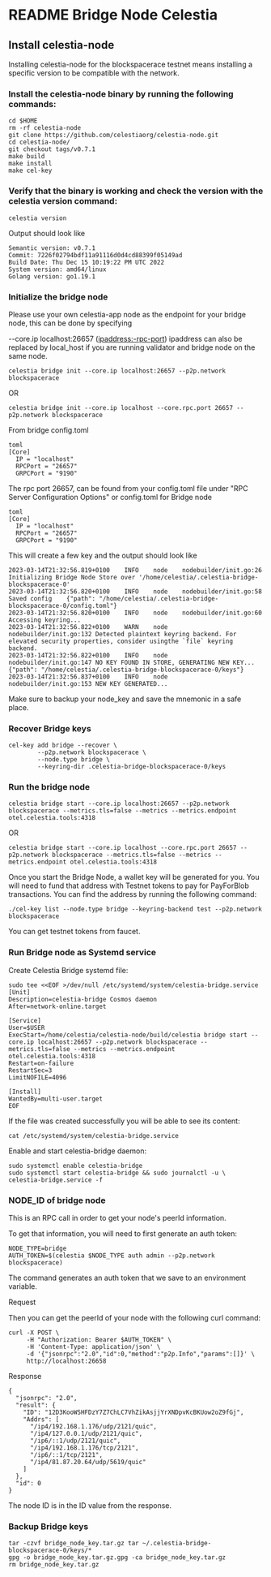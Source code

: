 # README Bridge Node Celestia

## Install celestia-node

Installing celestia-node for the blockspacerace testnet means installing a specific version to be compatible with the network.

### Install the celestia-node binary by running the following commands:

```
cd $HOME 
rm -rf celestia-node 
git clone https://github.com/celestiaorg/celestia-node.git 
cd celestia-node/ 
git checkout tags/v0.7.1 
make build 
make install 
make cel-key 
```

### Verify that the binary is working and check the version with the celestia version command:

```
celestia version 
```
Output should look like

```
Semantic version: v0.7.1 
Commit: 7226f02794bdf11a91116d0d4cd88399f05149ad 
Build Date: Thu Dec 15 10:19:22 PM UTC 2022 
System version: amd64/linux 
Golang version: go1.19.1 
```

### Initialize the bridge node

Please use your own celestia-app node as the endpoint for your bridge node, this can be done by specifying

--core.ip localhost:26657 (<ipaddress:-rpc-port>)
ipaddress can also be replaced by local_host if you are running validator and bridge node on the same node.

```
celestia bridge init --core.ip localhost:26657 --p2p.network blockspacerace
```

OR

```
celestia bridge init --core.ip localhost --core.rpc.port 26657 --p2p.network blockspacerace
```

From bridge config.toml

```
toml 
[Core]
  IP = "localhost"
  RPCPort = "26657"
  GRPCPort = "9190"
```

The rpc port 26657, can be found from your config.toml file under "RPC Server Configuration Options" or config.toml for Bridge node

```
toml 
[Core]
  IP = "localhost"
  RPCPort = "26657"
  GRPCPort = "9190"
```

This will create a few key and the output should look like

```
2023-03-14T21:32:56.819+0100    INFO    node    nodebuilder/init.go:26  Initializing Bridge Node Store over '/home/celestia/.celestia-bridge-blockspacerace-0'
2023-03-14T21:32:56.820+0100    INFO    node    nodebuilder/init.go:58  Saved config    {"path": "/home/celestia/.celestia-bridge-blockspacerace-0/config.toml"}
2023-03-14T21:32:56.820+0100    INFO    node    nodebuilder/init.go:60  Accessing keyring...
2023-03-14T21:32:56.822+0100    WARN    node    nodebuilder/init.go:132 Detected plaintext keyring backend. For elevated security properties, consider usingthe `file` keyring backend.
2023-03-14T21:32:56.822+0100    INFO    node    nodebuilder/init.go:147 NO KEY FOUND IN STORE, GENERATING NEW KEY...    {"path": "/home/celestia/.celestia-bridge-blockspacerace-0/keys"}
2023-03-14T21:32:56.837+0100    INFO    node    nodebuilder/init.go:153 NEW KEY GENERATED...
```

Make sure to backup your node_key and save the mnemonic in a safe place.

### Recover Bridge keys

```
cel-key add bridge --recover \
        --p2p.network blockspacerace \
        --node.type bridge \
        --keyring-dir .celestia-bridge-blockspacerace-0/keys
```



### Run the bridge node

```
celestia bridge start --core.ip localhost:26657 --p2p.network blockspacerace --metrics.tls=false --metrics --metrics.endpoint otel.celestia.tools:4318
```

OR

```
celestia bridge start --core.ip localhost --core.rpc.port 26657 --p2p.network blockspacerace --metrics.tls=false --metrics --metrics.endpoint otel.celestia.tools:4318
```

Once you start the Bridge Node, a wallet key will be generated for you. You will need to fund that address with Testnet tokens to pay for PayForBlob transactions. You can find the address by running the following command:

```
./cel-key list --node.type bridge --keyring-backend test --p2p.network blockspacerace

```

You can get testnet tokens from faucet.

### Run Bridge node as Systemd service

Create Celestia Bridge systemd file:

```
sudo tee <<EOF >/dev/null /etc/systemd/system/celestia-bridge.service
[Unit]
Description=celestia-bridge Cosmos daemon
After=network-online.target

[Service]
User=$USER
ExecStart=/home/celestia/celestia-node/build/celestia bridge start --core.ip localhost:26657 --p2p.network blockspacerace --metrics.tls=false --metrics --metrics.endpoint otel.celestia.tools:4318
Restart=on-failure
RestartSec=3
LimitNOFILE=4096

[Install]
WantedBy=multi-user.target
EOF
```

If the file was created successfully you will be able to see its content:

```
cat /etc/systemd/system/celestia-bridge.service
```

Enable and start celestia-bridge daemon:

```
sudo systemctl enable celestia-bridge
sudo systemctl start celestia-bridge && sudo journalctl -u \
celestia-bridge.service -f
```

### NODE_ID of bridge node

This is an RPC call in order to get your node's peerId information.

To get that information, you will need to first generate an auth token:

```
NODE_TYPE=bridge
AUTH_TOKEN=$(celestia $NODE_TYPE auth admin --p2p.network blockspacerace)
```

The command generates an auth token that we save to an environment variable.

Request

Then you can get the peerId of your node with the following curl command:

```
curl -X POST \
     -H "Authorization: Bearer $AUTH_TOKEN" \
     -H 'Content-Type: application/json' \
     -d '{"jsonrpc":"2.0","id":0,"method":"p2p.Info","params":[]}' \
     http://localhost:26658
```

Response

```
{
  "jsonrpc": "2.0",
  "result": {
    "ID": "12D3KooWSHFDzY7Z7ChLC7VhZikAsjjYrXNDpvKcBKUow2oZ9fGj",
    "Addrs": [
      "/ip4/192.168.1.176/udp/2121/quic",
      "/ip4/127.0.0.1/udp/2121/quic",
      "/ip6/::1/udp/2121/quic",
      "/ip4/192.168.1.176/tcp/2121",
      "/ip6/::1/tcp/2121",
      "/ip4/81.87.20.64/udp/5619/quic"
    ]
  },
  "id": 0
}
```
The node ID is in the ID value from the response.

### Backup Bridge keys

```
tar -czvf bridge_node_key.tar.gz tar ~/.celestia-bridge-blockspacerace-0/keys/*
gpg -o bridge_node_key.tar.gz.gpg -ca bridge_node_key.tar.gz
rm bridge_node_key.tar.gz
```
















